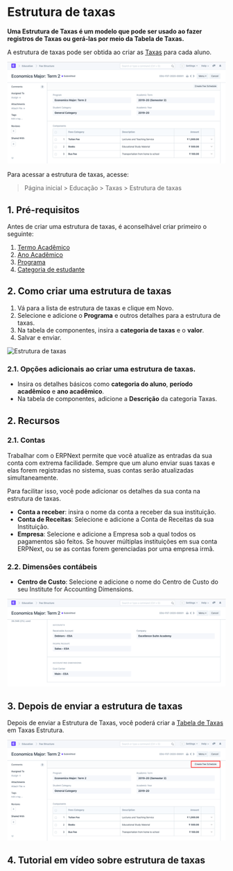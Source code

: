 # Estrutura de taxas



**Uma Estrutura de Taxas é um modelo que pode ser usado ao fazer registros de Taxas ou gerá-las por meio da Tabela de Taxas.**


A estrutura de taxas pode ser obtida ao criar as [Taxas](/docs/pt/education/fees) para cada aluno.


![Estrutura de taxas](/files/education-fee-structure-2.png)


Para acessar a estrutura de taxas, acesse:


> Página inicial > Educação > Taxas > Estrutura de taxas


## 1. Pré-requisitos


Antes de criar uma estrutura de taxas, é aconselhável criar primeiro o seguinte:


1. [Termo Acadêmico](/docs/pt/education/academic-term)
2. [Ano Acadêmico](/docs/pt/education/academic-year)
3. [Programa](/docs/pt/education/program)
4. [Categoria de estudante](/docs/pt/education/student-category)


## 2. Como criar uma estrutura de taxas


1. Vá para a lista de estrutura de taxas e clique em Novo.
2. Selecione e adicione o **Programa** e outros detalhes para a estrutura de taxas.
3. Na tabela de componentes, insira a **categoria de taxas** e o **valor**.
4. Salvar e enviar.


![Estrutura de taxas](/files/education-fee-structure-1.gif)


### 2.1. Opções adicionais ao criar uma estrutura de taxas.


* Insira os detalhes básicos como **categoria do aluno**, **período acadêmico** e **ano acadêmico**.
* Na tabela de componentes, adicione a **Descrição** da categoria Taxas.


## 2. Recursos


### 2.1. Contas


Trabalhar com o ERPNext permite que você atualize as entradas da sua conta com extrema facilidade. Sempre que um aluno enviar suas taxas e elas forem registradas no sistema, suas contas serão atualizadas simultaneamente.


Para facilitar isso, você pode adicionar os detalhes da sua conta na estrutura de taxas.


* **Conta a receber**: insira o nome da conta a receber da sua instituição.
* **Conta de Receitas**: Selecione e adicione a Conta de Receitas da sua Instituição.
* **Empresa**: Selecione e adicione a Empresa sob a qual todos os pagamentos são feitos. Se houver múltiplas instituições em sua conta ERPNext, ou se as contas forem gerenciadas por uma empresa irmã.


### 2.2. Dimensões contábeis


* **Centro de Custo**: Selecione e adicione o nome do Centro de Custo do seu Institute for Accounting Dimensions.


![Estrutura de taxas](/files/education-fee-structure-3.png)


## 3. Depois de enviar a estrutura de taxas


Depois de enviar a Estrutura de Taxas, você poderá criar a [Tabela de Taxas](/docs/pt/education/fee-schedule) em Taxas Estrutura.


![Estrutura de taxas](/files/education-fee-structure-4.png)


## 4. Tutorial em vídeo sobre estrutura de taxas









